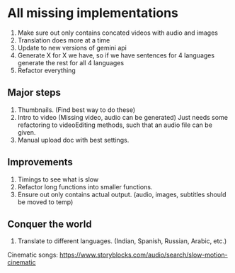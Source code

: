 


# All missing implementations
1. Make sure out only contains concated videos with audio and images
2. Translation does more at a time
3. Update to new versions of gemini api
4. Generate X for X we have, so if we have sentences for 4 languages generate the rest for all 4 languages
5. Refactor everything



## Major steps
1. Thumbnails. (Find best way to do these)
2. Intro to video (Missing video, audio can be generated)
Just needs some refactoring to videoEditing methods, such that an audio file can be given. 
3. Manual upload doc with best settings.

## Improvements
1. Timings to see what is slow
2. Refactor long functions into smaller functions. 
3. Ensure out only contains actual output. (audio, images, subtitles should be moved to temp)

## Conquer the world
1. Translate to different languages. (Indian, Spanish, Russian, Arabic, etc.)




Cinematic songs:
https://www.storyblocks.com/audio/search/slow-motion-cinematic


